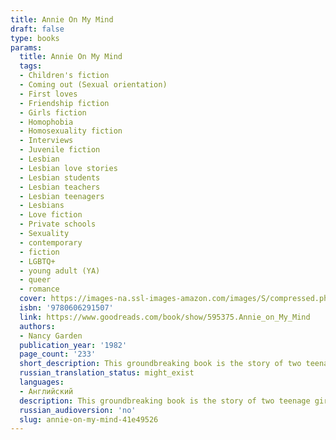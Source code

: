 ```yaml
---
title: Annie On My Mind
draft: false
type: books
params:
  title: Annie On My Mind
  tags:
  - Children's fiction
  - Coming out (Sexual orientation)
  - First loves
  - Friendship fiction
  - Girls fiction
  - Homophobia
  - Homosexuality fiction
  - Interviews
  - Juvenile fiction
  - Lesbian
  - Lesbian love stories
  - Lesbian students
  - Lesbian teachers
  - Lesbian teenagers
  - Lesbians
  - Love fiction
  - Private schools
  - Sexuality
  - contemporary
  - fiction
  - LGBTQ+
  - young adult (YA)
  - queer
  - romance
  cover: https://images-na.ssl-images-amazon.com/images/S/compressed.photo.goodreads.com/books/1388360021i/595375.jpg
  isbn: '9780606291507'
  link: https://www.goodreads.com/book/show/595375.Annie_on_My_Mind
  authors:
  - Nancy Garden
  publication_year: '1982'
  page_count: '233'
  short_description: This groundbreaking book is the story of two teenage girls whose friendship blossoms into love and who, despite pressures from family and school that threaten their relationship, promise to be...
  russian_translation_status: might_exist
  languages:
  - Английский
  description: This groundbreaking book is the story of two teenage girls whose friendship blossoms into love and who, despite pressures from family and school that threaten their relationship, promise to be true to each other and their feelings. The book has been banned from many school libraries and publicly burned in Kansas City.Of the author and the book, the Margaret A. Edwards Award committee said, “Using a fluid, readable style, Garden opens a window through which readers can find courage to be true to themselves.”
  russian_audioversion: 'no'
  slug: annie-on-my-mind-41e49526
---
```

